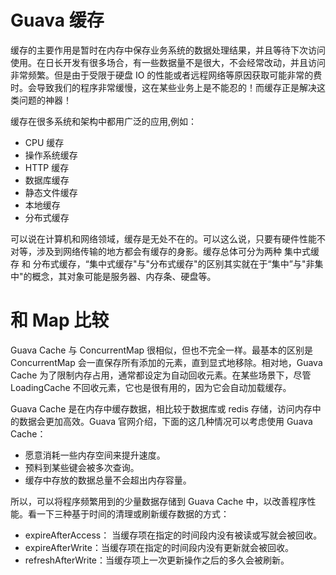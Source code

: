 # Guava 缓存

缓存的主要作用是暂时在内存中保存业务系统的数据处理结果，并且等待下次访问使用。在日长开发有很多场合，有一些数据量不是很大，不会经常改动，并且访问非常频繁。但是由于受限于硬盘 IO 的性能或者远程网络等原因获取可能非常的费时。会导致我们的程序非常缓慢，这在某些业务上是不能忍的！而缓存正是解决这类问题的神器！

缓存在很多系统和架构中都用广泛的应用,例如：

- CPU 缓存
- 操作系统缓存
- HTTP 缓存
- 数据库缓存
- 静态文件缓存
- 本地缓存
- 分布式缓存

可以说在计算机和网络领域，缓存是无处不在的。可以这么说，只要有硬件性能不对等，涉及到网络传输的地方都会有缓存的身影。缓存总体可分为两种 集中式缓存 和 分布式缓存，“集中式缓存"与"分布式缓存"的区别其实就在于“集中”与"非集中"的概念，其对象可能是服务器、内存条、硬盘等。

# 和 Map 比较

Guava Cache 与 ConcurrentMap 很相似，但也不完全一样。最基本的区别是 ConcurrentMap 会一直保存所有添加的元素，直到显式地移除。相对地，Guava Cache 为了限制内存占用，通常都设定为自动回收元素。在某些场景下，尽管 LoadingCache 不回收元素，它也是很有用的，因为它会自动加载缓存。

Guava Cache 是在内存中缓存数据，相比较于数据库或 redis 存储，访问内存中的数据会更加高效。Guava 官网介绍，下面的这几种情况可以考虑使用 Guava Cache：

- 愿意消耗一些内存空间来提升速度。
- 预料到某些键会被多次查询。
- 缓存中存放的数据总量不会超出内存容量。

所以，可以将程序频繁用到的少量数据存储到 Guava Cache 中，以改善程序性能。看一下三种基于时间的清理或刷新缓存数据的方式：

- expireAfterAccess： 当缓存项在指定的时间段内没有被读或写就会被回收。
- expireAfterWrite：当缓存项在指定的时间段内没有更新就会被回收。
- refreshAfterWrite：当缓存项上一次更新操作之后的多久会被刷新。
